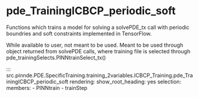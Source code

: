 # pde_TrainingICBCP_periodic_soft

Functions which trains a model for solving a solvePDE_tx call with periodic boundries and soft constraints implemented in TensorFlow.

While available to user, not meant to be used. Meant to be used through
object returned from solvePDE calls, where training file is selected through pde_trainingSelects.PINNtrainSelect_tx()

::: src.pinnde.PDE.SpecificTraining.training_2variables.ICBCP_Training.pde_TrainingICBCP_periodic_soft
    rendering:
      show_root_heading: yes
    selection:
      members:
        - PINNtrain
        - trainStep